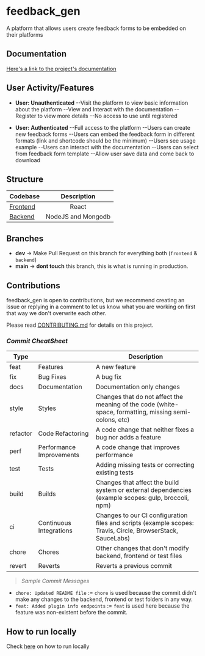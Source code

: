 
# feedback_gen
A platform that allows users create feedback forms to be embedded on their platforms

## Documentation
[Here's a link to the project's documentation](https://docs.google.com/document/d/16v9-9yiHbDgjZexHZVtjPUX1Mb5z1VwXgYCpEWUaYdY/edit)



## User Activity/Features
- **User: Unauthenticated**
--Visit the platform to view basic information about the platform
--View and Interact with the documentation
--Register to view more details
--No access to use until registered

- **User: Authenticated**
--Full access to the platform
--Users can create new feedback forms
--Users can embed the feedback form in different formats (link and shortcode should be the minimum)
--Users see usage example
--Users can interact with the documentation
--Users can select from feedback form template
--Allow user save data and come back to download


## Structure

| Codebase              |      Description          |
| :-------------------- | :-----------------------: |
| [Frontend](frontend)        |  React  |
| [Backend](backend)  |     NodeJS and Mongodb       |


## Branches

- **dev** -> Make Pull Request on this branch for everything both (`frontend` & `backend`) 
- **main** -> **dont touch** this branch, this is what is running in production.

## Contributions

feedback_gen is open to contributions, but we recommend creating an issue or replying in a comment to let us know what you are working on first that way we don't overwrite each other.

Please read [CONTRIBUTING.md](https://github.com/zuri-training/Team-Sardinew2/blob/main/CONTRIBUTING.md) for details on this project.

### *Commit CheatSheet*


| Type     |                          | Description                                                                                                 |
|----------|--------------------------|-------------------------------------------------------------------------------------------------------------|
|   feat   | Features                 | A new feature                                                                                               |
|    fix   | Bug Fixes                | A bug fix                                                                                                   |
|   docs   | Documentation            | Documentation only changes                                                                                  |
|   style  | Styles                   | Changes that do not affect the meaning of the code (white-space, formatting, missing semi-colons, etc)      |
| refactor | Code Refactoring         | A code change that neither fixes a bug nor adds a feature                                                   |
|   perf   | Performance Improvements | A code change that improves performance                                                                     |
|   test   | Tests                    | Adding missing tests or correcting existing tests                                                           |
|   build  | Builds                   | Changes that affect the build system or external dependencies (example scopes: gulp, broccoli, npm)         |
|    ci    | Continuous Integrations  | Changes to our CI configuration files and scripts (example scopes: Travis, Circle, BrowserStack, SauceLabs) |
|   chore  | Chores                   | Other changes that don't modify backend, frontend or test files                                                           |
|  revert  | Reverts                  | Reverts a previous commit                                                                                   |


> *Sample Commit Messages*
- `chore: Updated README file` := `chore` is used because the commit didn't make any changes to the backend, frontend or test folders in any way.
- `feat: Added plugin info endpoints` := `feat` is used here because the feature was non-existent before the commit.


## How to run locally

Check <a href="https://github.com/zuri-training/Team-Sardinew2/blob/main/CONTRIBUTING.md#">here</a> on how to run locally</a>
